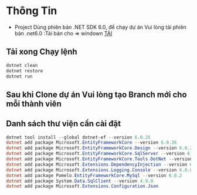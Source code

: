 # Thông Tin
- Project Dùng phiên bản .NET SDK 6.0, để chạy dự án Vui lòng tải phiên bản .net6.0 :Tải bản cho => windown <a href="https://dotnet.microsoft.com/en-us/download/dotnet/thank-you/sdk-6.0.428-windows-x64-installer">TẢI</a>
## Tải xong Chạy lệnh
```PowerShell
dotnet clean
dotnet restore
dotnet run
```
## Sau khi Clone dự án Vui lòng tạo Branch mới cho mỗi thành viên
## Danh sách thư viện cần cài đặt
```PowerShell
dotnet tool install --global dotnet-ef --version 6.0.25
dotnet add package Microsoft.EntityFrameworkCore --version 6.0.36
dotnet add package Microsoft.EntityFrameworkCore.Design --version 6.0.28
dotnet add package Microsoft.EntityFrameworkCore.SqlServer --version 6.0.36
dotnet add package Microsoft.EntityFrameworkCore.Tools.DotNet --version 2.0.3
dotnet add package Microsoft.Extensions.DependencyInjection --version 6.0.2
dotnet add package Microsoft.Extensions.Logging.Console --version 6.0.0
dotnet add package Pomelo.EntityFrameworkCore.MySql --version 6.0.2
dotnet add package System.Data.SqlClient --version 4.9.0
dotnet add package Microsoft.Extensions.Configuration.Json
```
